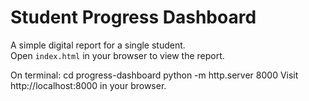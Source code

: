 # Student Progress Dashboard

A simple digital report for a single student.  
Open `index.html` in your browser to view the report.

On terminal:
    cd progress-dashboard
    python -m http.server 8000
    Visit http://localhost:8000 in your browser.